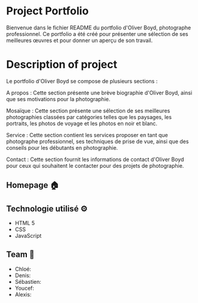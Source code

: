 # Project Portfolio

Bienvenue dans le fichier README du portfolio d'Oliver Boyd, photographe professionnel. Ce portfolio a été créé pour présenter une sélection de ses meilleures œuvres et pour donner un aperçu de son travail.


#  Description of project


Le portfolio d'Oliver Boyd se compose de plusieurs sections :

A propos : Cette section présente une brève biographie d'Oliver Boyd, ainsi que ses motivations pour la photographie.

Mosaïque : Cette section présente une sélection de ses meilleures photographies classées par catégories telles que les paysages, les portraits, les photos de voyage et les photos en noir et blanc.

Service : Cette section contient les services proposer en tant que photographe professionnel, ses techniques de prise de vue, ainsi que des conseils pour les débutants en photographie.

Contact : Cette section fournit les informations de contact d'Oliver Boyd pour ceux qui souhaitent le contacter pour des projets de photographie.

## Homepage 🏠


## Technologie utilisé ⚙️

- HTML 5
- CSS
- JavaScript

## Team 👤


- Chloé:
- Denis:
- Sébastien:
- Youcef:
- Alexis:
